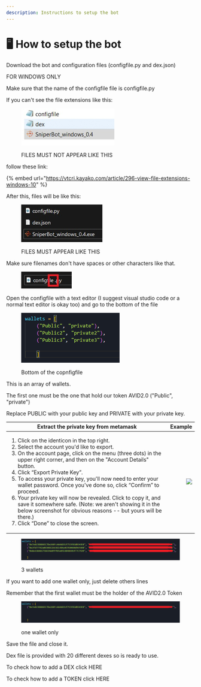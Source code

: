 ```yaml
---
description: Instructions to setup the bot
---
```


# 🖥 How to setup the bot

Download the bot and configuration files (configfile.py and dex.json)

FOR WINDOWS ONLY

Make sure that the name of the configfile file is configfile.py

If you can't see the file extensions like this:

<figure><img src="../.gitbook/assets/file list.jpg" alt=""><figcaption><p>FILES MUST NOT APPEAR LIKE THIS</p></figcaption></figure>

&#x20;follow these link:&#x20;

{% embed url="https://vtcri.kayako.com/article/296-view-file-extensions-windows-10" %}

After this, files will be like this:

<figure><img src="../.gitbook/assets/correct.jpg" alt=""><figcaption><p>FILES MUST APPEAR LIKE THIS</p></figcaption></figure>

Make sure filenames don't have spaces or other characters like that.

<figure><img src="../.gitbook/assets/errornamefile.jpg" alt=""><figcaption></figcaption></figure>

Open the configfile with a text editor (I suggest visual studio code or a normal text editor is okay too) and go to the bottom of the file

<figure><img src="../.gitbook/assets/wallets.png" alt=""><figcaption><p>Bottom of the copnfigfile</p></figcaption></figure>

This is an array of wallets.

The first one must be the one that hold our token AVID2.0 ("Public", "private")

Replace PUBLIC with your public key and PRIVATE with your private key.

| Extract the private key from metamask                                                                                                                                                                                                                                                                                                                                                                                                                                                                                                                                                                                                                                   |                                                                  Example |
| ----------------------------------------------------------------------------------------------------------------------------------------------------------------------------------------------------------------------------------------------------------------------------------------------------------------------------------------------------------------------------------------------------------------------------------------------------------------------------------------------------------------------------------------------------------------------------------------------------------------------------------------------------------------------- | -----------------------------------------------------------------------: |
| <p></p><ol><li>Click on the identicon in the top right.</li><li>Select the account you'd like to export.</li><li>On the account page, click on the menu (three dots) in the upper right corner, and then on the "Account Details" button.</li><li>Click “Export Private Key”.</li><li>To access your private key, you'll now need to enter your wallet password. Once you've done so, click “Confirm” to proceed.</li><li>Your private key will now be revealed. Click to copy it, and save it somewhere safe. (Note: we aren't showing it in the below screenshot for obvious reasons -- but yours will be there.)</li><li>Click “Done” to close the screen.</li></ol> | ![](../.gitbook/assets/How\_to\_export\_an\_account's\_private\_key.gif) |



<figure><img src="../.gitbook/assets/walletsfilled.png" alt=""><figcaption><p>3 wallets</p></figcaption></figure>

If you want to add one wallet only, just delete others lines

Remember that the first wallet must be the holder of the AVID2.0 Token

<figure><img src="../.gitbook/assets/onewalletsfilled.png" alt=""><figcaption><p>one wallet only</p></figcaption></figure>

Save the file and close it.

Dex file is provided with 20 different dexes so is ready to use.

To check how to add a DEX click HERE

To check how to add a TOKEN click HERE
